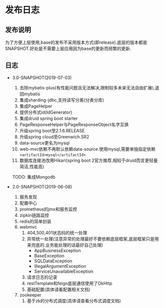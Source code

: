 # 发布日志

## 发布说明

为了方便上层使用,base的发布不采用版本方式(即release).底层的版本都是SNAPSHOT.好处是不需要上层应用因为base的更新而频繁的更新.

## 日志

- 3.0-SNAPSHOT(2019-07-03)
  
  1. 去除mybatis-plus(有性能问题且无法解决,限制较多未来无法自由扩展),退回mybatis
  1. 集成sharding-jdbc,支持读写分离(分表分库)
  1. 集成PageHelper
  1. 提供分布式id(IdGenerator)
  1. 集成druid spring boot starter
  1. PageResponseHelper与PageResponseObject名字互换
  1. 升级spring boot至2.1.6.RELEASE
  1. 升级spring cloud至Greenwich.SR2
  1. data-source更名为mysql
  1. web-mvc依赖不再默认依赖data-source.使用mysql,需要单独指定依赖`<artifactId>mysql</artifactId>`
  1. 数据库连接池改用Hikari(spring boot 2官方推荐,相较于druid而言更轻量简洁,性能高)
  
  TODO: 集成Mongodb

- 2.0-SNAPSHOT(2019-06-08)
  1. 服务发现
  2. 配置中心
  3. prometheus的jmx和服务监控
  4. zipkin链路监控
  5. redis的简单封装
  6. webmvc
     1. 404,500,401状态码的统一处理
     2. 异常统一处理(注意异常的处理最好不要依赖底层框架,底层框架只是用来兜底的.业务能处理的话最好自己处理)
        - AppBusinessException
        - BaseException
        - SQLDataException
        - IllegalArgumentException
        - ServiceUnavailableException
     3. 请求日志的记录
     4. restTemplate和feign底层通信使用了OkHttp
     5. 基础配置(具体请看配置相关文档)
  7. zookeeper
     1. 基于zk的分布式调度(具体请查看分布式调度文档)
     
